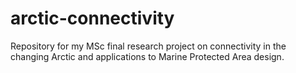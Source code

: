 # arctic-connectivity
Repository for my MSc final research project on connectivity in the changing Arctic and applications to Marine Protected Area design.
